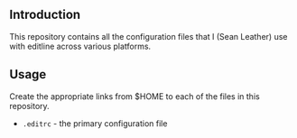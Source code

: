 Introduction
------------

This repository contains all the configuration files that I (Sean Leather) use
with editline across various platforms.

Usage
-----

Create the appropriate links from $HOME to each of the files in this repository.

 * `.editrc`       - the primary configuration file

